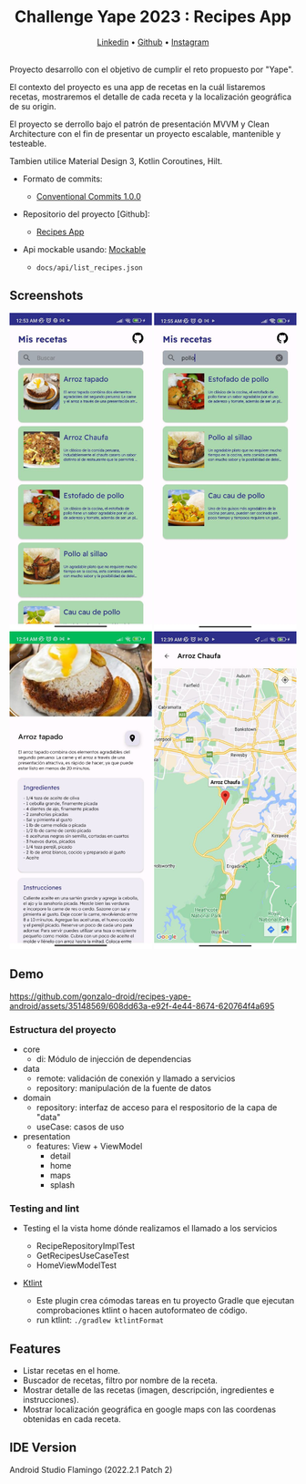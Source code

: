 <h1 align="center">Challenge Yape 2023 : Recipes App</h1>

<p align="center">
    <a href="https://www.linkedin.com/in/gonzalo-lozg/">Linkedin</a> •
    <a href="https://github.com/gonzalo-droid">Github</a> •
    <a href="https://www.instagram.com/gonzalo.lozg/">Instagram</a>
    <br /><br />
</p>

Proyecto desarrollo con el objetivo de cumplir el reto propuesto por "Yape".

El contexto del proyecto es una app de recetas en la cuál listaremos recetas, mostraremos el detalle
de cada receta y la localización geográfica de su origin.

El proyecto se derrollo bajo el patrón de presentación MVVM y Clean Architecture con el fin de
presentar un proyecto escalable, mantenible y testeable.

Tambien utilice Material Design 3, Kotlin Coroutines, Hilt.

- Formato de commits:
    - [Conventional Commits 1.0.0](https://www.conventionalcommits.org/en/v1.0.0/)

- Repositorio del proyecto [Github]:
    - [Recipes App](https://github.com/gonzalo-droid/recipes-yape-android)

- Api mockable usando:  [Mockable](https://www.mockable.io/)
    - `docs/api/list_recipes.json`

## Screenshots

<p align="center"> <img src="docs/screenshots/home.jpeg" width="250"/>  <img src="docs/screenshots/search.jpeg" width="250"/>  <img src="docs/screenshots/detail.jpeg" width="250" /> <img src="docs/screenshots/maps.jpeg" width="250" /></p>

## Demo

https://github.com/gonzalo-droid/recipes-yape-android/assets/35148569/608dd63a-e92f-4e44-8674-620764f4a695

### Estructura del proyecto

- core
    - di: Módulo de injección de dependencias
- data
    - remote: validación de conexión y llamado a servicios
    - repository: manipulación de la fuente de datos
- domain
    - repository: interfaz de acceso para el respositorio de la capa de "data"
    - useCase: casos de uso
- presentation
    - features: View + ViewModel
        - detail
        - home
        - maps
        - splash

### Testing and lint

- Testing el la vista home dónde realizamos el llamado a los servicios
    - RecipeRepositoryImplTest
    - GetRecipesUseCaseTest
    - HomeViewModelTest

- [Ktlint](https://github.com/JLLeitschuh/ktlint-gradle)
    - Este plugin crea cómodas tareas en tu proyecto Gradle que ejecutan comprobaciones ktlint o
      hacen autoformateo de código.
    - run ktlint: `./gradlew ktlintFormat`

## Features

- Listar recetas en el home.
- Buscador de recetas, filtro por nombre de la receta.
- Mostrar detalle de las recetas (imagen, descripción, ingredientes e instrucciones).
- Mostrar localización geográfica en google maps con las coordenas obtenidas en cada receta.

## IDE Version

Android Studio Flamingo (2022.2.1 Patch 2)
